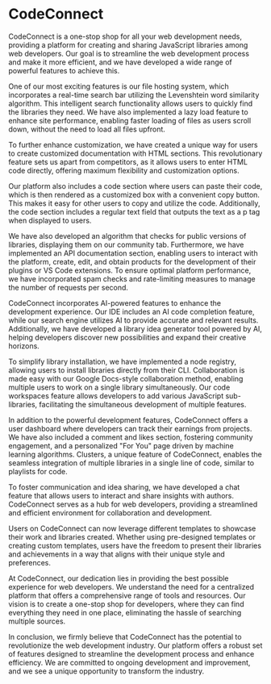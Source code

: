 # CodeConnect

CodeConnect is a one-stop shop for all your web development needs, providing a platform for creating and sharing JavaScript libraries among web developers. Our goal is to streamline the web development process and make it more efficient, and we have developed a wide range of powerful features to achieve this.

One of our most exciting features is our file hosting system, which incorporates a real-time search bar utilizing the Levenshtein word similarity algorithm. This intelligent search functionality allows users to quickly find the libraries they need. We have also implemented a lazy load feature to enhance site performance, enabling faster loading of files as users scroll down, without the need to load all files upfront.

To further enhance customization, we have created a unique way for users to create customized documentation with HTML sections. This revolutionary feature sets us apart from competitors, as it allows users to enter HTML code directly, offering maximum flexibility and customization options.

Our platform also includes a code section where users can paste their code, which is then rendered as a customized box with a convenient copy button. This makes it easy for other users to copy and utilize the code. Additionally, the code section includes a regular text field that outputs the text as a p tag when displayed to users.

We have also developed an algorithm that checks for public versions of libraries, displaying them on our community tab. Furthermore, we have implemented an API documentation section, enabling users to interact with the platform, create, edit, and obtain products for the development of their plugins or VS Code extensions. To ensure optimal platform performance, we have incorporated spam checks and rate-limiting measures to manage the number of requests per second.

CodeConnect incorporates AI-powered features to enhance the development experience. Our IDE includes an AI code completion feature, while our search engine utilizes AI to provide accurate and relevant results. Additionally, we have developed a library idea generator tool powered by AI, helping developers discover new possibilities and expand their creative horizons.

To simplify library installation, we have implemented a node registry, allowing users to install libraries directly from their CLI. Collaboration is made easy with our Google Docs-style collaboration method, enabling multiple users to work on a single library simultaneously. Our code workspaces feature allows developers to add various JavaScript sub-libraries, facilitating the simultaneous development of multiple features.

In addition to the powerful development features, CodeConnect offers a user dashboard where developers can track their earnings from projects. We have also included a comment and likes section, fostering community engagement, and a personalized "For You" page driven by machine learning algorithms. Clusters, a unique feature of CodeConnect, enables the seamless integration of multiple libraries in a single line of code, similar to playlists for code.

To foster communication and idea sharing, we have developed a chat feature that allows users to interact and share insights with authors. CodeConnect serves as a hub for web developers, providing a streamlined and efficient environment for collaboration and development.

Users on CodeConnect can now leverage different templates to showcase their work and libraries created. Whether using pre-designed templates or creating custom templates, users have the freedom to present their libraries and achievements in a way that aligns with their unique style and preferences.

At CodeConnect, our dedication lies in providing the best possible experience for web developers. We understand the need for a centralized platform that offers a comprehensive range of tools and resources. Our vision is to create a one-stop shop for developers, where they can find everything they need in one place, eliminating the hassle of searching multiple sources.

In conclusion, we firmly believe that CodeConnect has the potential to revolutionize the web development industry. Our platform offers a robust set of features designed to streamline the development process and enhance efficiency. We are committed to ongoing development and improvement, and we see a unique opportunity to transform the industry.
